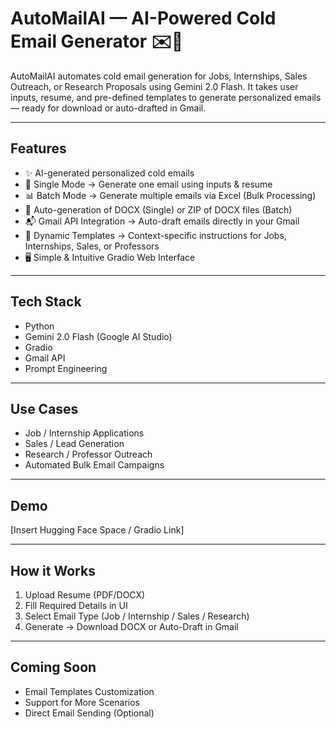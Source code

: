 # AutoMailAI — AI-Powered Cold Email Generator ✉️🚀  

AutoMailAI automates cold email generation for Jobs, Internships, Sales Outreach, or Research Proposals using Gemini 2.0 Flash. It takes user inputs, resume, and pre-defined templates to generate personalized emails — ready for download or auto-drafted in Gmail.

---

## Features

- ✨ AI-generated personalized cold emails
- 🔄 Single Mode → Generate one email using inputs & resume
- 📊 Batch Mode → Generate multiple emails via Excel (Bulk Processing)
- 📄 Auto-generation of DOCX (Single) or ZIP of DOCX files (Batch)
- 📬 Gmail API Integration → Auto-draft emails directly in your Gmail
- 🧩 Dynamic Templates → Context-specific instructions for Jobs, Internships, Sales, or Professors
- 🖥️ Simple & Intuitive Gradio Web Interface

---

## Tech Stack

- Python  
- Gemini 2.0 Flash (Google AI Studio)  
- Gradio  
- Gmail API  
- Prompt Engineering  

---

## Use Cases

- Job / Internship Applications  
- Sales / Lead Generation  
- Research / Professor Outreach  
- Automated Bulk Email Campaigns  

---

## Demo

[Insert Hugging Face Space / Gradio Link]

---

## How it Works

1. Upload Resume (PDF/DOCX)
2. Fill Required Details in UI
3. Select Email Type (Job / Internship / Sales / Research)
4. Generate → Download DOCX or Auto-Draft in Gmail  

---

## Coming Soon
- Email Templates Customization  
- Support for More Scenarios  
- Direct Email Sending (Optional)  

